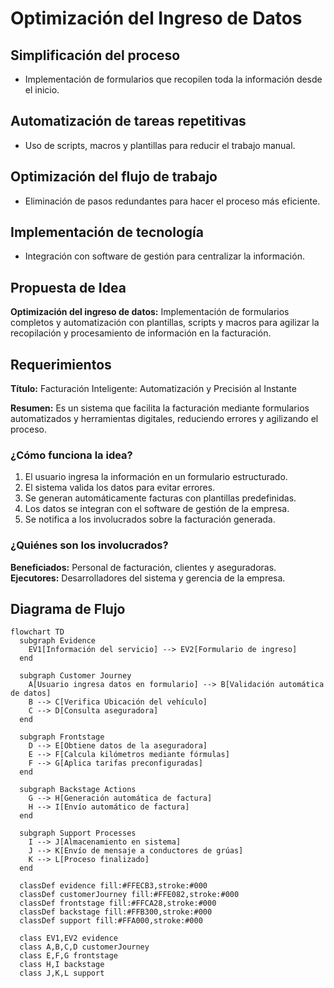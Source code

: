# Optimización del Ingreso de Datos

## **Simplificación del proceso**  
- Implementación de formularios que recopilen toda la información desde el inicio.  

## **Automatización de tareas repetitivas**  
- Uso de scripts, macros y plantillas para reducir el trabajo manual.  

## **Optimización del flujo de trabajo**  
- Eliminación de pasos redundantes para hacer el proceso más eficiente.  

## **Implementación de tecnología**  
- Integración con software de gestión para centralizar la información.  

## **Propuesta de Idea**  
**Optimización del ingreso de datos:** Implementación de formularios completos y automatización con plantillas, scripts y macros para agilizar la recopilación y procesamiento de información en la facturación.  

## **Requerimientos**  
**Título:** Facturación Inteligente: Automatización y Precisión al Instante  

**Resumen:** Es un sistema que facilita la facturación mediante formularios automatizados y herramientas digitales, reduciendo errores y agilizando el proceso.  

### **¿Cómo funciona la idea?**  
1. El usuario ingresa la información en un formulario estructurado.  
2. El sistema valida los datos para evitar errores.  
3. Se generan automáticamente facturas con plantillas predefinidas.  
4. Los datos se integran con el software de gestión de la empresa.  
5. Se notifica a los involucrados sobre la facturación generada.  

### **¿Quiénes son los involucrados?**  
**Beneficiados:** Personal de facturación, clientes y aseguradoras.  
**Ejecutores:** Desarrolladores del sistema y gerencia de la empresa.  

## **Diagrama de Flujo**
```mermaid
flowchart TD
  subgraph Evidence
    EV1[Información del servicio] --> EV2[Formulario de ingreso]
  end

  subgraph Customer Journey
    A[Usuario ingresa datos en formulario] --> B[Validación automática de datos]
    B --> C[Verifica Ubicación del vehículo]
    C --> D[Consulta aseguradora]
  end

  subgraph Frontstage
    D --> E[Obtiene datos de la aseguradora]
    E --> F[Calcula kilómetros mediante fórmulas]
    F --> G[Aplica tarifas preconfiguradas]
  end

  subgraph Backstage Actions
    G --> H[Generación automática de factura]
    H --> I[Envío automático de factura]
  end

  subgraph Support Processes
    I --> J[Almacenamiento en sistema]
    J --> K[Envío de mensaje a conductores de grúas]
    K --> L[Proceso finalizado]
  end

  classDef evidence fill:#FFECB3,stroke:#000
  classDef customerJourney fill:#FFE082,stroke:#000
  classDef frontstage fill:#FFCA28,stroke:#000
  classDef backstage fill:#FFB300,stroke:#000
  classDef support fill:#FFA000,stroke:#000

  class EV1,EV2 evidence
  class A,B,C,D customerJourney
  class E,F,G frontstage
  class H,I backstage
  class J,K,L support
